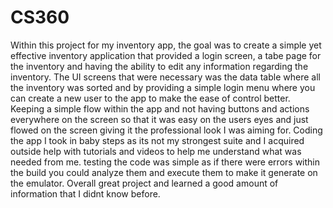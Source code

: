 # CS360

Within this project for my inventory app, the goal was to create a simple yet effective inventory application that provided a login screen, a tabe page for the inventory and having the ability to edit any information regarding the inventory.  The UI screens that were necessary was the data table where all the inventory was sorted and by providing a simple login menu where you can create a new user to the app to make the ease of control better.  Keeping a simple flow within the app and not having buttons and actions everywhere on the screen so that it was easy on the users eyes and just flowed on the screen giving it the professional look I was aiming for.  Coding the app I took in baby steps as its not my strongest suite and I acquired outside help with tutorials and videos to help me understand what was needed from me.  testing the code was simple as if there were errors within the build you could analyze them and execute them to make it generate on the emulator.  Overall great project and learned a good amount of information that I didnt know before.
